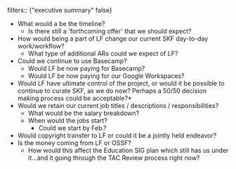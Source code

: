 filters:: {"executive summary" false}

- What would a be the timeline?
	- Is there still a 'forthcoming offer' that we should expect?
- How would being a part of LF change our current SKF day-to-day work/workflow?
	- What type of additional ARs could we expect of LF?
- Could we continue to use Basecamp?
	- Would LF be now paying for Basecamp?
	- Would LF be now paying for our Google Workspaces?
- Would LF have ultimate control of the project, or would it be possible to continue to curate SKF, as we do now? Perhaps a 50/50 decision making process could be acceptable?*
- Would we retain our current job titles / descriptions / responsibilities?
	- What would be the salary breakdown?
	- When would the jobs start?
		- Could we start by Feb.?
- Would copyright transfer to LF or could it be a jointly held endeavor?
- Is the money coming from LF or OSSF?
	- How would this affect the Education SIG plan which still has us under it...and it going through the TAC Review process right now?